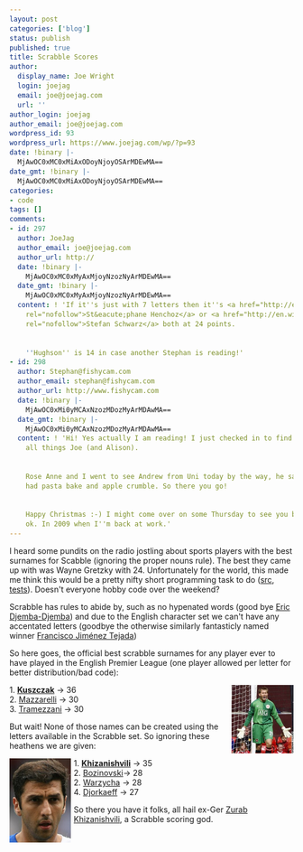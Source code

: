 ```yaml
---
layout: post
categories: ['blog']
status: publish
published: true
title: Scrabble Scores
author:
  display_name: Joe Wright
  login: joejag
  email: joe@joejag.com
  url: ''
author_login: joejag
author_email: joe@joejag.com
wordpress_id: 93
wordpress_url: https://www.joejag.com/wp/?p=93
date: !binary |-
  MjAwOC0xMC0xMiAxODoyNjoyOSArMDEwMA==
date_gmt: !binary |-
  MjAwOC0xMC0xMiAxODoyNjoyOSArMDEwMA==
categories:
- code
tags: []
comments:
- id: 297
  author: JoeJag
  author_email: joe@joejag.com
  author_url: http://
  date: !binary |-
    MjAwOC0xMC0xMyAxMjoyNzozNyArMDEwMA==
  date_gmt: !binary |-
    MjAwOC0xMC0xMyAxMjoyNzozNyArMDEwMA==
  content: ! 'If it''s just with 7 letters then it''s <a href="http://en.wikipedia.org/wiki/St%C3%A9phane_Henchoz"
    rel="nofollow">St&eacute;phane Henchoz</a> or <a href="http://en.wikipedia.org/wiki/Stefan_Schwarz"
    rel="nofollow">Stefan Schwarz</a> both at 24 points.


    ''Hughson'' is 14 in case another Stephan is reading!'
- id: 298
  author: Stephan@fishycam.com
  author_email: stephan@fishycam.com
  author_url: http://www.fishycam.com
  date: !binary |-
    MjAwOC0xMi0yMCAxNzozMDozMyArMDAwMA==
  date_gmt: !binary |-
    MjAwOC0xMi0yMCAxNzozMDozMyArMDAwMA==
  content: ! 'Hi! Yes actually I am reading! I just checked in to find out all about
    all things Joe (and Alison).


    Rose Anne and I went to see Andrew from Uni today by the way, he says hi and we
    had pasta bake and apple crumble. So there you go!


    Happy Christmas :-) I might come over on some Thursday to see you both if that''s
    ok. In 2009 when I''m back at work.'
---
```


<p>I heard some pundits on the radio jostling about sports players with the best surnames for Scabble (ignoring the proper nouns rule).  The best they came up with was Wayne Gretzky with 24.  Unfortunately for the world, this made me think this would be a pretty nifty short programming task to do (<a href="http://www.mywiredempire.com/svn/repos/dave_thomas_kata/src/kata/football/">src</a>, <a href="http://www.mywiredempire.com/svn/repos/dave_thomas_kata/test/kata/football/">tests</a>).  Doesn't everyone hobby code over the weekend?</p>
<p>Scrabble has rules to abide by, such as no hypenated words (good bye <a href="http://en.wikipedia.org/wiki/Eric_Djemba-Djemba">Eric Djemba-Djemba</a>) and due to the English character set we can't have any accentated letters (goodbye the otherwise similarly fantasticly named winner <a href="http://en.wikipedia.org/wiki/Francisco_Jim%C3%A9nez_Tejada">Francisco Jim&eacute;nez Tejada</a>)</p>
<p>So here goes, the official best scrabble surnames for any player ever to have played in the English Premier League (one player allowed per letter for better distribution/bad code):</p>
<p><img style="float: right; padding-left: 5px;" src="/images/2008/scrabble_invalid.jpg" alt="" width="110" height="121" /></p>
<p>1. <a href="http://en.wikipedia.org/wiki/Tomasz_Kuszczak"><strong>Kuszczak</strong></a> -> 36<br />
2. <a href="http://en.wikipedia.org/wiki/Giuseppe_Mazzarelli">Mazzarelli</a> -> 30<br />
3. <a href="http://en.wikipedia.org/wiki/Paolo_Tramezzani">Tramezzani</a> -> 30</p>
<p>But wait!  None of those names can be created using the letters available in the Scrabble set.  So ignoring these heathens we are given:</p>
<p><img style="float: left; padding-right: 5px;" src="/images/2008/scrabble_winner.jpg" alt="" width="109" height="149" /></p>
<p>1. <a href="http://en.wikipedia.org/wiki/Zurab_Khizanishvili"><strong>Khizanishvili</strong></a> -> 35<br />
2. <a href="http://en.wikipedia.org/wiki/Vlado_Bozinovski">Bozinovski</a>-> 28<br />
2. <a href="http://en.wikipedia.org/wiki/Robert_Warzycha">Warzycha</a> -> 28<br />
4. <a href="http://en.wikipedia.org/wiki/Youri_Djorkaeff">Djorkaeff</a> -> 27</p>
<p>So there you have it folks, all hail ex-Ger <a href="http://en.wikipedia.org/wiki/Zurab_Khizanishvili">Zurab Khizanishvili</a>, a Scrabble scoring god.</p>

